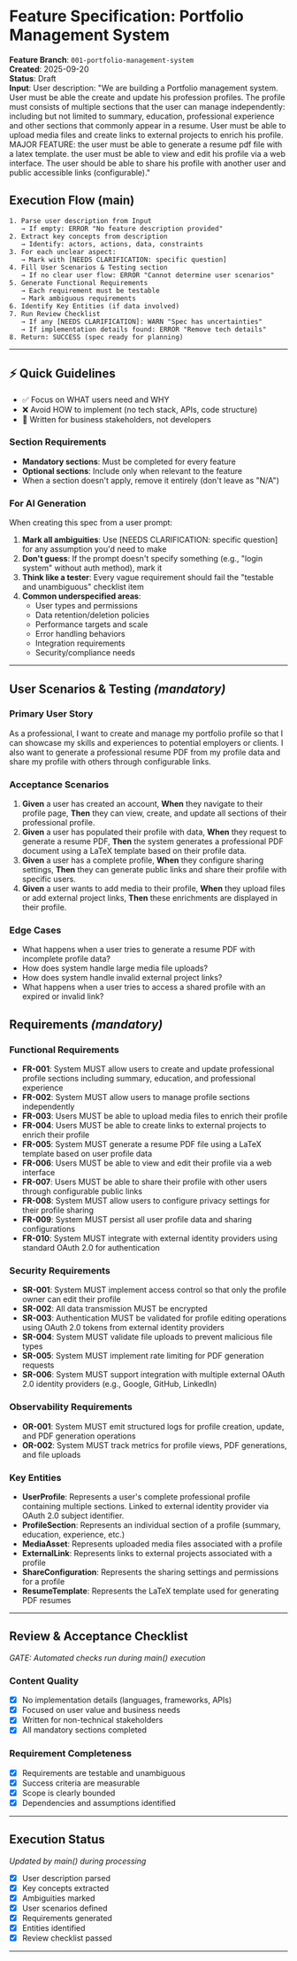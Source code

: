 # Feature Specification: Portfolio Management System

**Feature Branch**: `001-portfolio-management-system`  
**Created**: 2025-09-20  
**Status**: Draft  
**Input**: User description: "We are building a Portfolio management system. User must be able the create and update his profession profiles. The profile must consists of multiple sections that the user can manage independently: including but not limited to summary, education, professional experience and other sections that commonly appear in a resume. User must be able to upload media files and create links to external projects to enrich his profile. MAJOR FEATURE: the user must be able to generate a resume pdf file with a latex template. the user must be able to view and edit his profile via a web interface. The user should be able to share his profile with another user and public accessible links (configurable)."

## Execution Flow (main)
```
1. Parse user description from Input
   → If empty: ERROR "No feature description provided"
2. Extract key concepts from description
   → Identify: actors, actions, data, constraints
3. For each unclear aspect:
   → Mark with [NEEDS CLARIFICATION: specific question]
4. Fill User Scenarios & Testing section
   → If no clear user flow: ERROR "Cannot determine user scenarios"
5. Generate Functional Requirements
   → Each requirement must be testable
   → Mark ambiguous requirements
6. Identify Key Entities (if data involved)
7. Run Review Checklist
   → If any [NEEDS CLARIFICATION]: WARN "Spec has uncertainties"
   → If implementation details found: ERROR "Remove tech details"
8. Return: SUCCESS (spec ready for planning)
```

---

## ⚡ Quick Guidelines
- ✅ Focus on WHAT users need and WHY
- ❌ Avoid HOW to implement (no tech stack, APIs, code structure)
- 👥 Written for business stakeholders, not developers

### Section Requirements
- **Mandatory sections**: Must be completed for every feature
- **Optional sections**: Include only when relevant to the feature
- When a section doesn't apply, remove it entirely (don't leave as "N/A")

### For AI Generation
When creating this spec from a user prompt:
1. **Mark all ambiguities**: Use [NEEDS CLARIFICATION: specific question] for any assumption you'd need to make
2. **Don't guess**: If the prompt doesn't specify something (e.g., "login system" without auth method), mark it
3. **Think like a tester**: Every vague requirement should fail the "testable and unambiguous" checklist item
4. **Common underspecified areas**:
   - User types and permissions
   - Data retention/deletion policies  
   - Performance targets and scale
   - Error handling behaviors
   - Integration requirements
   - Security/compliance needs

---

## User Scenarios & Testing *(mandatory)*

### Primary User Story
As a professional, I want to create and manage my portfolio profile so that I can showcase my skills and experiences to potential employers or clients. I also want to generate a professional resume PDF from my profile data and share my profile with others through configurable links.

### Acceptance Scenarios
1. **Given** a user has created an account, **When** they navigate to their profile page, **Then** they can view, create, and update all sections of their professional profile.
2. **Given** a user has populated their profile with data, **When** they request to generate a resume PDF, **Then** the system generates a professional PDF document using a LaTeX template based on their profile data.
3. **Given** a user has a complete profile, **When** they configure sharing settings, **Then** they can generate public links and share their profile with specific users.
4. **Given** a user wants to add media to their profile, **When** they upload files or add external project links, **Then** these enrichments are displayed in their profile.

### Edge Cases
- What happens when a user tries to generate a resume PDF with incomplete profile data?
- How does system handle large media file uploads?
- How does system handle invalid external project links?
- What happens when a user tries to access a shared profile with an expired or invalid link?

## Requirements *(mandatory)*

### Functional Requirements
- **FR-001**: System MUST allow users to create and update professional profile sections including summary, education, and professional experience
- **FR-002**: System MUST allow users to manage profile sections independently
- **FR-003**: Users MUST be able to upload media files to enrich their profile
- **FR-004**: Users MUST be able to create links to external projects to enrich their profile
- **FR-005**: System MUST generate a resume PDF file using a LaTeX template based on user profile data
- **FR-006**: Users MUST be able to view and edit their profile via a web interface
- **FR-007**: Users MUST be able to share their profile with other users through configurable public links
- **FR-008**: System MUST allow users to configure privacy settings for their profile sharing
- **FR-009**: System MUST persist all user profile data and sharing configurations
- **FR-010**: System MUST integrate with external identity providers using standard OAuth 2.0 for authentication

### Security Requirements
- **SR-001**: System MUST implement access control so that only the profile owner can edit their profile
- **SR-002**: All data transmission MUST be encrypted
- **SR-003**: Authentication MUST be validated for profile editing operations using OAuth 2.0 tokens from external identity providers
- **SR-004**: System MUST validate file uploads to prevent malicious file types
- **SR-005**: System MUST implement rate limiting for PDF generation requests
- **SR-006**: System MUST support integration with multiple external OAuth 2.0 identity providers (e.g., Google, GitHub, LinkedIn)

### Observability Requirements
- **OR-001**: System MUST emit structured logs for profile creation, update, and PDF generation operations
- **OR-002**: System MUST track metrics for profile views, PDF generations, and file uploads

### Key Entities
- **UserProfile**: Represents a user's complete professional profile containing multiple sections. Linked to external identity provider via OAuth 2.0 subject identifier.
- **ProfileSection**: Represents an individual section of a profile (summary, education, experience, etc.)
- **MediaAsset**: Represents uploaded media files associated with a profile
- **ExternalLink**: Represents links to external projects associated with a profile
- **ShareConfiguration**: Represents the sharing settings and permissions for a profile
- **ResumeTemplate**: Represents the LaTeX template used for generating PDF resumes

---

## Review & Acceptance Checklist
*GATE: Automated checks run during main() execution*

### Content Quality
- [x] No implementation details (languages, frameworks, APIs)
- [x] Focused on user value and business needs
- [x] Written for non-technical stakeholders
- [x] All mandatory sections completed

### Requirement Completeness
- [x] Requirements are testable and unambiguous  
- [x] Success criteria are measurable
- [x] Scope is clearly bounded
- [x] Dependencies and assumptions identified

---

## Execution Status
*Updated by main() during processing*

- [x] User description parsed
- [x] Key concepts extracted
- [x] Ambiguities marked
- [x] User scenarios defined
- [x] Requirements generated
- [x] Entities identified
- [x] Review checklist passed

---